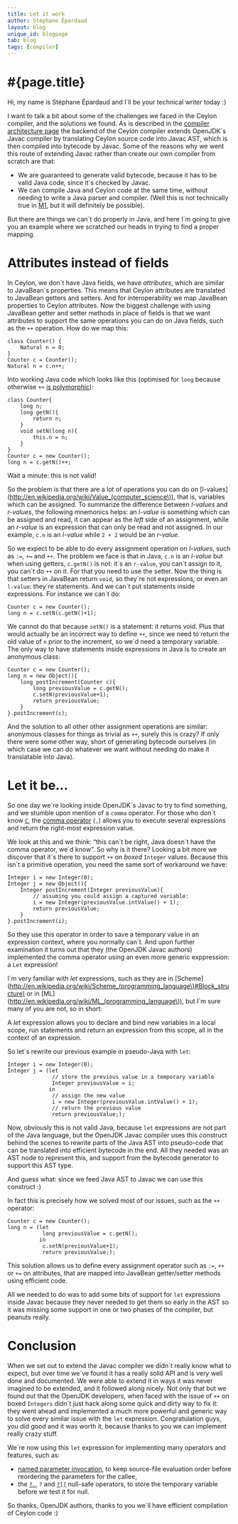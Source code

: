 ```yaml
---
title: Let it work
author: Stéphane Épardaud
layout: blog
unique_id: blogpage
tab: blog
tags: [compiler]
---
```


# #{page.title}

Hi, my name is Stéphane Épardaud and I´ll be your technical writer today :)

I want to talk a bit about some of the challenges we faced in the Ceylon compiler, and the solutions
we found. As is described in the [compiler architecture page](/code/contribute/#ceylon_compiler_components)
the backend of the Ceylon compiler extends OpenJDK´s Javac compiler by translating Ceylon source code into
Javac AST, which is then compiled into bytecode by Javac. Some of the reasons why we went this route of
extending Javac rather than create our own compiler from scratch are that:

- We are guaranteed to generate valid bytecode, because it has to be valid Java code, since it´s checked
by Javac.
- We can compile Java and Ceylon code at the same time, without needing to write a Java parser
and compiler. (Well this is not technically true in [M1](/documentation/roadmap/#milestone_1), 
but it will definitely be possible). 

But there are things we can´t do properly in Java, and here I´m going to give you an example where we
scratched our heads in trying to find a proper mapping.

# Attributes instead of fields

In Ceylon, we don´t have Java fields, we have _attributes_, which are similar to JavaBean´s properties.
This means that Ceylon attributes are translated to JavaBean getters and setters. And for interoperability
we map JavaBean properties to Ceylon attributes. Now the biggest challenge with using JavaBean getter and setter
methods in place of fields is that we want attributes to support the same operations you can do on Java fields,
such as the `++` operation. How do we map this:

    class Counter() {
        Natural n = 0;
    }
    Counter c = Counter();
    Natural n = c.n++;

Into working Java code which looks like this (optimised for `long` because otherwise `++` 
[is polymorphic](/documentation/reference/operator/increment/)):

<!-- lang: java -->
    class Counter{
        long n;
        long getN(){
            return n;
        }
        void setN(long n){
            this.n = n;
        }
    }
    Counter c = new Counter();
    long n = c.getN()++;

Wait a minute: this is not valid!

So the problem is that there are a lot of operations you can do on 
[l-values](http://en.wikipedia.org/wiki/Value_(computer_science\)),
that is, variables which can be assigned. To summarize the difference between _l-values_ and _r-values_, the following mnemonics
helps: an _l-value_ is something which can be assigned and read, it can appear as the _left_ side of an assignment, while an
_r-value_ is an expression that can only be read and not assigned. In our example, `c.n` is an _l-value_ while `2 + 2` would be
an _r-value_.

So we expect to be able to do every assignment operation on _l-values_, such as `:=`, `+=` and `++`. The problem we face is that
in Java, `c.n` is an _l-value_ but when using getters, `c.getN()` is not: it´s an `r-value`, you can´t assign to it, you can´t
do `++` on it. For that you need to use the setter. Now the thing is that setters in JavaBean return `void`, so they´re not
expressions, or even an `l-value`: they´re statements. And we can´t put statements inside expressions. For instance we can´t do:

<!-- lang: java -->
    Counter c = new Counter();
    long n = c.setN(c.getN()+1);

We cannot do that because `setN()` is a statement: it returns void. Plus that would actually be an incorrect way to define `++`,
since we need to return the old value of `n` prior to the increment, so we´d need a temporary variable. The only way to have
statements inside expressions in Java is to create an anonymous class:

<!-- lang: java -->
    Counter c = new Counter();
    long n = new Object(){
        long postIncrement(Counter c){
            long previousValue = c.getN();
            c.setN(previousValue+1);
            return previousValue;
        }
    }.postIncrement(c);

And the solution to all other other assignment operations are similar: anonymous classes for things as trivial as `++`, surely
this is crazy? If only there were some other way, short of generating bytecode ourselves (in which case we can do whatever we
want without needing do make it translatable into Java). 

# Let it be…

So one day we´re looking inside OpenJDK´s Javac to try to find something, and we stumble upon mention of a `comma` operator. For
those who don´t know [`C`](http://en.wikipedia.org/wiki/C_(programming_language)), 
the [comma operator](http://en.wikipedia.org/wiki/Comma_operator) (`,`) allows you to execute several
expressions and return the right-most expression value.  

We look at this and we think: “this can´t be right, Java doesn´t have the comma operator, we´d know”. So why is it there? Looking
a bit more we discover that it´s there to support `++` on _boxed_ `Integer` values. Because this isn´t a primitive operation,
you need the same sort of workaround we have:

<!-- lang: java -->
    Integer i = new Integer(0);
    Integer j = new Object(){
        Integer postIncrement(Integer previousValue){
            // assuming you could assign a captured variable:
            i = new Integer(previousValue.intValue() + 1);
            return previousValue;
        }
    }.postIncrement(i);

So they use this operator in order to save a temporary value in an expression context, where you normally can´t. And upon
further examination it turns out that they (the OpenJDK Javac authors) implemented the comma operator using an even more
generic exppression: a `Let` expression!

I´m very familiar with _let_ expressions, such as they are in 
[Scheme](http://en.wikipedia.org/wiki/Scheme_(programming_language\)#Block_structure) or in 
[ML](http://en.wikipedia.org/wiki/ML_(programming_language\)), but I´m sure many of you are not, so in short:

A _let_ expression allows you to declare and bind new variables in a local scope, run statements and return an expression from
this scope, all in the context of an expression. 

So let´s rewrite our previous example in pseudo-Java with `let`:

<!-- lang: java -->
    Integer i = new Integer(0);
    Integer j = (let
                  // store the previous value in a temporary variable
                  Integer previousValue = i;
                 in 
                  // assign the new value
                  i = new Integer(previousValue.intValue() + 1);
                  // return the previous value
                  return previousValue;);
 
Now, obviously this is not valid Java, because `let` expressions are not part of the Java language, but the OpenJDK Javac
compiler uses this construct behind the scenes to rewrite parts of the Java AST into pseudo-code that can be translated
into efficient bytecode in the end. All they needed was an AST node to represent this, and support from the bytecode
generator to support this AST type.

And guess what: since we feed Java AST to Javac we can use this construct :)

In fact this is precisely how we solved most of our issues, such as the `++` operator: 

<!-- lang: java -->
    Counter c = new Counter();
    long n = (let
               long previousValue = c.getN();
              in
               c.setN(previousValue+1);
               return previousValue;);

This solution allows us to define every assignment operator such as `:=`, `++` or `+=` on attributes, that are mapped
into JavaBean getter/setter methods using efficient code.

All we needed to do was to add some bits of support for `let` expressions inside Javac because they never needed to get
them so early in the AST so it was missing some support in one or two phases of the compiler, but peanuts really.

# Conclusion

When we set out to extend the Javac compiler we didn´t really know what to expect, but over time we´ve found it has a really
solid API and is very well done and documented. We were able to extend it in ways it was never imagined to be extended, and
it followed along nicely. Not only that but we found out that the OpenJDK developers, when faced with the issue of `++` on boxed
`Integers` didn´t just hack along some quick and dirty way to fix it: they went ahead and implemented a much more powerful and
generic way to solve every similar issue with the `let` expression. Congratulation guys, you did good and it was worth it, 
because thanks to you we can implement really crazy stuff.

We´re now using this `let` expression for implementing many operators and features, such as:

- [named parameter invocation](/documentation/reference/operator/invoke/), 
to keep source-file evaluation order before reordering the parameters for the callee,
- the [`?.`](/documentation/reference/operator/nullsafe-invoke/), `?` 
and [`?[]`](/documentation/reference/operator/nullsafe-lookup) null-safe operators, to store the 
temporary variable before we test it for null.

So thanks, OpenJDK authors, thanks to you we´ll have efficient compilation of Ceylon code :)
